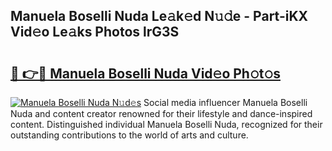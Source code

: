 ## Manuela Boselli Nuda Le𝚊k𝚎d N𝚞𝚍e - Part-iKX Vid𝚎o Le𝚊ks Photos lrG3S

# <h2><a href="http://fbfvf1j.evod.top/?m=Manuela+Boselli+Nuda">🔗 👉🔴 Manuela Boselli Nuda Vid𝚎o Ph𝚘t𝚘s</a></h2>

[![Manuela Boselli Nuda N𝚞d𝚎s](https://i.imgur.com/8V9OHl7.gif)](http://fbfvf1j.evod.top/?m=Manuela+Boselli+Nuda)
Social media influencer Manuela Boselli Nuda and content creator renowned for their lifestyle and dance-inspired content. Distinguished individual Manuela Boselli Nuda, recognized for their outstanding contributions to the world of arts and culture. 
